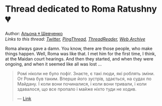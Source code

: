 # Thread dedicated to Roma Ratushny 💔

Author: [Альона ꑭ Шевченко](https://twitter.com/cryptodrftng)  
*Links to this thread: [Twitter](https://twitter.com/cryptodrftng/status/1536831681105207302), [PingThread](https://pingthread.com/thread/1536831681105207302), [ThreadReader](https://threadreaderapp.com/thread/1536831681105207302.html), [Web Archive](https://web.archive.org/web/*/https://twitter.com/cryptodrftng/status/1536831681105207302)*

Roma always gave a damn. You know, there are those people, who make things happen. Well, Roma was like that. I met him for the first time, I think, at the Maidan court hearings. And then they started, and when they were ongoing, and when it seemed like all was lost ...

<blockquote class="twitter-tweet">
    <p lang="en" dir="ltr">
    Ромі ніколи не було пофіг. Знаєте, є такі люди, які роблять зміни. От Рома був таким. Вперше його зустрів, здається, на судах по Майдану. І коли вони починалися, і коли вони тривали, і коли здавалося, що все пропало і майже ніхто туди не ходив.<br />
    </p>
    &mdash; <a href="https://twitter.com/ReporterTired/status/1536675828989313025">Link</a>
</blockquote>
